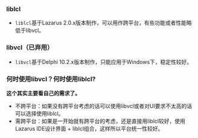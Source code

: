 ### liblcl  

* `liblcl`基于Lazarus 2.0.x版本制作，可以用作跨平台，有些功能或者性能略低于libvcl。   

### libvcl（已弃用）  

* `libvcl`基于Delphi 10.2.x版本制作，只能应用于Windows下，稳定性较好。   

### 何时使用libvcl？何时使用liblcl?    

**这个其实主要看自己的需求了。**  

* 不跨平台：如果没有跨平台考虑的话可以使用libvcl或者对UI要求不太高的话可以选择使用liblcl。  
* 需跨平台：如果是一开始就有跨平台的考虑，还是直接用liblcl较好，使用Lazarus IDE设计界面 + liblcl组合，这样所以平台统一性较好。  
